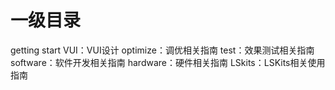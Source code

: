 # 一级目录
getting start
VUI：VUI设计
optimize：调优相关指南
test：效果测试相关指南
software：软件开发相关指南
hardware：硬件相关指南
LSkits：LSKits相关使用指南